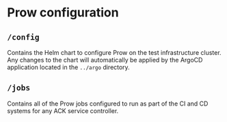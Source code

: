 # Prow configuration

## `/config`

Contains the Helm chart to configure Prow on the test infrastructure cluster.
Any changes to the chart will automatically be applied by the ArgoCD application
located in the `../argo` directory.

## `/jobs`

Contains all of the Prow jobs configured to run as part of the CI and CD systems
for any ACK service controller.